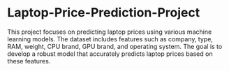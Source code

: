 # Laptop-Price-Prediction-Project
This project focuses on predicting laptop prices using various machine learning models. The dataset includes features such as company, type, RAM, weight, CPU brand, GPU brand, and operating system. The goal is to develop a robust model that accurately predicts laptop prices based on these features.  
